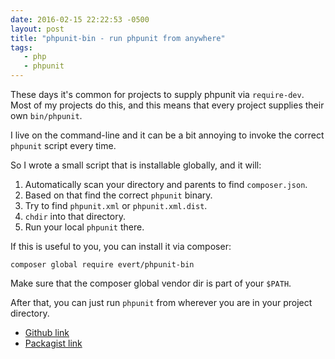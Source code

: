 ```yaml
---
date: 2016-02-15 22:22:53 -0500
layout: post
title: "phpunit-bin - run phpunit from anywhere"
tags:
   - php
   - phpunit 
---
```


These days it's common for projects to supply phpunit via `require-dev`. Most
of my projects do this, and this means that every project supplies their own
`bin/phpunit`.

I live on the command-line and it can be a bit annoying to invoke the correct
`phpunit` script every time.

So I wrote a small script that is installable globally, and it will:

1. Automatically scan your directory and parents to find `composer.json`.
2. Based on that find the correct `phpunit` binary.
3. Try to find `phpunit.xml` or `phpunit.xml.dist`.
4. `chdir` into that directory.
5. Run your local `phpunit` there.

If this is useful to you, you can install it via composer:

    composer global require evert/phpunit-bin

Make sure that the composer global vendor dir is part of your `$PATH`.

After that, you can just run `phpunit` from wherever you are in your project
directory.

* [Github link](https://github.com/evert/phpunit-bin)
* [Packagist link](https://packagist.org/packages/evert/phpunit-bin)
